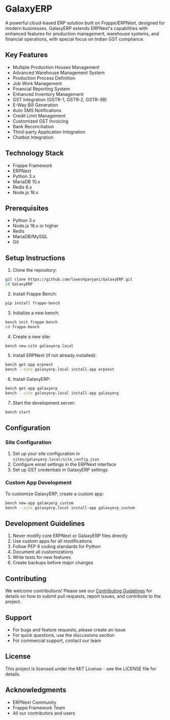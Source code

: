 # GalaxyERP

A powerful cloud-based ERP solution built on Frappe/ERPNext, designed for modern businesses. GalaxyERP extends ERPNext's capabilities with enhanced features for production management, warehouse systems, and financial operations, with special focus on Indian GST compliance.

## Key Features
- Multiple Production Houses Management
- Advanced Warehouse Management System
- Production Process Definition
- Job Work Management
- Financial Reporting System
- Enhanced Inventory Management
- GST Integration (GSTR-1, GSTR-2, GSTR-3B)
- E-Way Bill Generation
- Auto SMS Notifications
- Credit Limit Management
- Customized GST Invoicing
- Bank Reconciliation
- Third-party Application Integration
- Chatbot Integration

## Technology Stack
- Frappe Framework
- ERPNext
- Python 3.x
- MariaDB 10.x
- Redis 6.x
- Node.js 16.x

## Prerequisites
- Python 3.x
- Node.js 16.x or higher
- Redis
- MariaDB/MySQL
- Git

## Setup Instructions

1. Clone the repository:
```bash
git clone https://github.com/laveshparyani/GalaxyERP.git
cd GalaxyERP
```

2. Install Frappe Bench:
```bash
pip install frappe-bench
```

3. Initialize a new bench:
```bash
bench init frappe-bench
cd frappe-bench
```

4. Create a new site:
```bash
bench new-site galaxyerp.local
```

5. Install ERPNext (if not already installed):
```bash
bench get-app erpnext
bench --site galaxyerp.local install-app erpnext
```

6. Install GalaxyERP:
```bash
bench get-app galaxyerp
bench --site galaxyerp.local install-app galaxyerp
```

7. Start the development server:
```bash
bench start
```

## Configuration

### Site Configuration
1. Set up your site configuration in `sites/galaxyerp.local/site_config.json`
2. Configure email settings in the ERPNext interface
3. Set up GST credentials in GalaxyERP settings

### Custom App Development
To customize GalaxyERP, create a custom app:
```bash
bench new-app galaxyerp_custom
bench --site galaxyerp.local install-app galaxyerp_custom
```

## Development Guidelines

1. Never modify core ERPNext or GalaxyERP files directly
2. Use custom apps for all modifications
3. Follow PEP 8 coding standards for Python
4. Document all customizations
5. Write tests for new features
6. Create backups before major changes

## Contributing
We welcome contributions! Please see our [Contributing Guidelines](CONTRIBUTING.md) for details on how to submit pull requests, report issues, and contribute to the project.

## Support
- For bugs and feature requests, please create an issue
- For quick questions, use the discussions section
- For commercial support, contact our team

## License
This project is licensed under the MIT License - see the LICENSE file for details.

## Acknowledgments
- ERPNext Community
- Frappe Framework Team
- All our contributors and users 